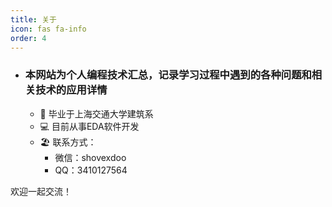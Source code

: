 ```yaml
---
title: 关于
icon: fas fa-info
order: 4
---
```

- ### 本网站为个人编程技术汇总，记录学习过程中遇到的各种问题和相关技术的应用详情

  - 🏫  毕业于上海交通大学建筑系
  - 💻  目前从事EDA软件开发
  - 🏖️  联系方式：
    - 微信：shovexdoo
    - QQ：3410127564

欢迎一起交流！



